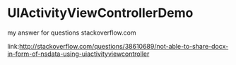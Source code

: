 # UIActivityViewControllerDemo
my answer for questions stackoverflow.com


link:http://stackoverflow.com/questions/38610689/not-able-to-share-docx-in-form-of-nsdata-using-uiactivityviewcontroller
